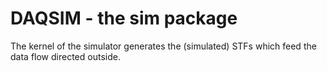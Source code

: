 # DAQSIM - the sim package

The kernel of the simulator generates the (simulated) STFs which feed
the data flow directed outside.
